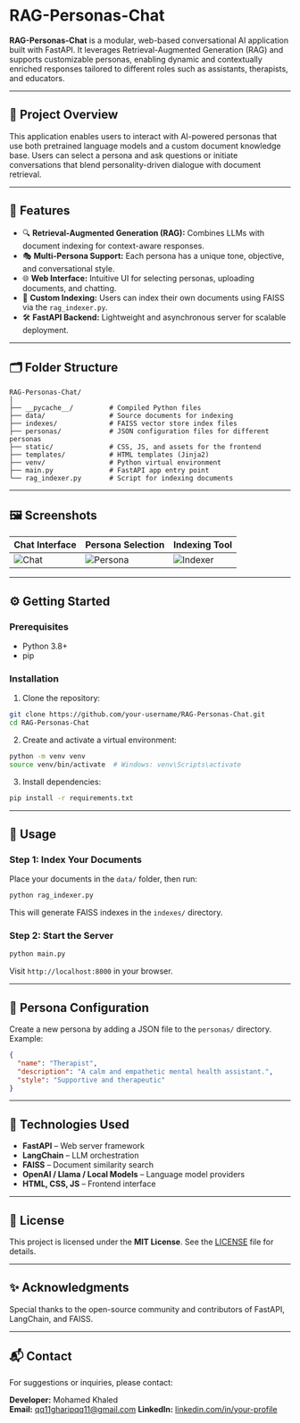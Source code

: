 
# RAG-Personas-Chat

**RAG-Personas-Chat** is a modular, web-based conversational AI application built with FastAPI. It leverages Retrieval-Augmented Generation (RAG) and supports customizable personas, enabling dynamic and contextually enriched responses tailored to different roles such as assistants, therapists, and educators.

---

## 🧠 Project Overview

This application enables users to interact with AI-powered personas that use both pretrained language models and a custom document knowledge base. Users can select a persona and ask questions or initiate conversations that blend personality-driven dialogue with document retrieval.

---

## 🚀 Features

- 🔍 **Retrieval-Augmented Generation (RAG):** Combines LLMs with document indexing for context-aware responses.
- 🎭 **Multi-Persona Support:** Each persona has a unique tone, objective, and conversational style.
- 🌐 **Web Interface:** Intuitive UI for selecting personas, uploading documents, and chatting.
- 📂 **Custom Indexing:** Users can index their own documents using FAISS via the `rag_indexer.py`.
- 🛠️ **FastAPI Backend:** Lightweight and asynchronous server for scalable deployment.

---

## 🗂️ Folder Structure

```
RAG-Personas-Chat/
│
├── __pycache__/         # Compiled Python files
├── data/                # Source documents for indexing
├── indexes/             # FAISS vector store index files
├── personas/            # JSON configuration files for different personas
├── static/              # CSS, JS, and assets for the frontend
├── templates/           # HTML templates (Jinja2)
├── venv/                # Python virtual environment
├── main.py              # FastAPI app entry point
└── rag_indexer.py       # Script for indexing documents
```

---

## 🖼️ Screenshots

| Chat Interface | Persona Selection | Indexing Tool |
|----------------|-------------------|----------------|
| ![Chat](https://drive.google.com/uc?export=view&id=1dzTlvWn5EGylrNdn1bvzazJwYat6vshN) | ![Persona](https://drive.google.com/uc?export=view&id=1wiz6ltZAILduNX7lWmiWr3kPnZne7p-y) | ![Indexer](https://drive.google.com/uc?export=view&id=1FgJqcvyl9bKT2g80z2hvcHNoEeC5mnZL) |

---

## ⚙️ Getting Started

### Prerequisites

- Python 3.8+
- pip

### Installation

1. Clone the repository:

```bash
git clone https://github.com/your-username/RAG-Personas-Chat.git
cd RAG-Personas-Chat
```

2. Create and activate a virtual environment:

```bash
python -m venv venv
source venv/bin/activate  # Windows: venv\Scripts\activate
```

3. Install dependencies:

```bash
pip install -r requirements.txt
```

---

## 🧾 Usage

### Step 1: Index Your Documents

Place your documents in the `data/` folder, then run:

```bash
python rag_indexer.py
```

This will generate FAISS indexes in the `indexes/` directory.

### Step 2: Start the Server

```bash
python main.py
```

Visit `http://localhost:8000` in your browser.

---

## 👤 Persona Configuration

Create a new persona by adding a JSON file to the `personas/` directory. Example:

```json
{
  "name": "Therapist",
  "description": "A calm and empathetic mental health assistant.",
  "style": "Supportive and therapeutic"
}
```

---

## 📌 Technologies Used

- **FastAPI** – Web server framework
- **LangChain** – LLM orchestration
- **FAISS** – Document similarity search
- **OpenAI / Llama / Local Models** – Language model providers
- **HTML, CSS, JS** – Frontend interface

---

## 📄 License

This project is licensed under the **MIT License**. See the [LICENSE](LICENSE) file for details.

---

## ✨ Acknowledgments

Special thanks to the open-source community and contributors of FastAPI, LangChain, and FAISS.

---

## 📬 Contact

For suggestions or inquiries, please contact:

**Developer:** Mohamed Khaled  
**Email:** qq11gharipqq11@gmail.com
**LinkedIn:** [linkedin.com/in/your-profile](linkedin.com/in/mohamed-khaled-3a9021263)
